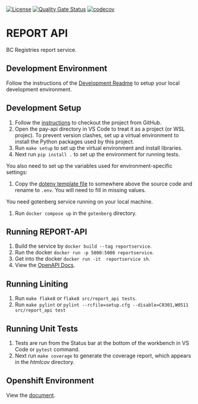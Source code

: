 
[![License](https://img.shields.io/badge/License-Apache%202.0-blue.svg)](../LICENSE)
[![Quality Gate Status](https://sonarcloud.io/api/project_badges/measure?project=bcgov_sbc-pay&metric=alert_status)](https://sonarcloud.io/code?id=bcgov_sbc-pay&selected=bcgov_sbc-pay%3Areport-api)
[![codecov](https://codecov.io/gh/bcgov/sbc-pay/branch/development/graph/badge.svg?flag=reportapi)](https://codecov.io/gh/bcgov/sbc-pay/tree/development/report-api)

# REPORT API

BC Registries report service.


## Development Environment

Follow the instructions of the [Development Readme](https://github.com/bcgov/entity/blob/master/docs/development.md)
to setup your local development environment.

## Development Setup

1. Follow the [instructions](https://github.com/bcgov/entity/blob/master/docs/setup-forking-workflow.md) to checkout the project from GitHub.
2. Open the pay-api directory in VS Code to treat it as a project (or WSL projec). To prevent version clashes, set up a
virtual environment to install the Python packages used by this project.
3. Run `make setup` to set up the virtual environment and install libraries.
4. Next run `pip install .` to set up the environment for running tests.

You also need to set up the variables used for environment-specific settings:
1. Copy the [dotenv template file](./docs/dotenv_template) to somewhere above the source code and rename to `.env`. You will need to fill in missing values.

You need gotenberg service running on your local machine.
1. Run `docker compose up` in the `gotenberg` directory.

## Running REPORT-API

1. Build the service by `docker build --tag reportservice`.
2. Run the docker `docker run -p 5000:5000 reportservice`.
3. Get into the docker `docker run -it  reportservice sh`.
4. View the [OpenAPI Docs](http://127.0.0.1:5000/api/v1).

## Running Liniting

1. Run `make flake8` or `flake8 src/report_api tests`.
2. Run `make pylint` or `pylint --rcfile=setup.cfg --disable=C0301,W0511 src/report_api test`

## Running Unit Tests

1. Tests are run from the Status bar at the bottom of the workbench in VS Code or `pytest` command.
2. Next run `make coverage` to generate the coverage report, which appears in the *htmlcov* directory.

## Openshift Environment

View the [document](https://github.com/bcgov/sbc-auth/blob/development/docs/build-deploy.md).

